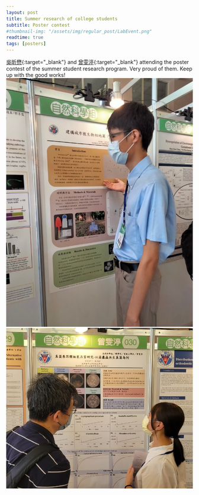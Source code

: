 ```yaml
---
layout: post
title: Summer research of college students
subtitle: Poster contest
#thumbnail-img: "/assets/img/regular_post/LabEvent.png"
readtime: true
tags: [posters]
---
```

[吳昕懋](https://ythuangmyco.github.io/%E5%90%B3%E6%98%95%E6%87%8B){:target="_blank"} and [曾雯渟](https://ythuangmyco.github.io/%E6%9B%BE%E9%9B%AF%E6%B8%9F){:target="_blank"} attending the poster contest of the summer student research program. Very proud of them. Keep up with the good works! <br>
![](/assets/img/regular_post/XM_poster.jpg)<br>
![](/assets/img/regular_post/WT_poster.png)<br>
